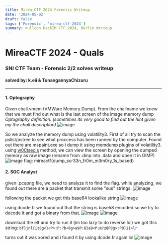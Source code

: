 ```yaml
---
title: Mirea CTF 2024 Forensic Writeup
date: '2024-05-02'
draft: false
tags: ['Forensic', 'mirea-ctf-2024']
summary: nullcon HackIM CTF 2024, Berlin Writeup.
---
```


# MireaCTF 2024 - Quals
### SNI CTF Team - Forensic 2/2 solves writeup
#### solved by: k.eii & TunangannyaChizuru
---
#### 1. Optography
Given chall.vmem (VMWare Memory Dump). From the challname we knew that we must find out what is the last screen of the image memory dump
*Optography definition: (sometimes its very good to find out the hint given my the chall description)*
![image](https://hackmd.io/_uploads/SJsFDFgf0.png)

So we analyze the memory dump using volatility3. First of all try to scan the pslist/pstree to see what proccess has been runned by the computer. Found out there are mspaint.exe so i dump it using memdump plugins of volatility3. using [w00tsec's](https://w00tsec.blogspot.com/2015/02/extracting-raw-pictures-from-memory.html) method, we can view the screen by opening the dumped memory as raw image (rename from .dmp into .data and open it in GIMP)
![image](https://hackmd.io/_uploads/rkfAuKxG0.png)
flag: mireactf{dump_scr33n_fr0m_m3m0ry_1s_based} 

#### 2. SOC Analyst
given .pcapng file, we need to analyze it to find the flag.
while analyzing, we found out there are a packet that transmit some "sus" strings. 
![image](https://hackmd.io/_uploads/BJzttKgfR.png)

following  the packet we got this base64 lookalike string
![image](https://hackmd.io/_uploads/H1GiYKeGC.png)

using dcode.fr we found out that the string is base58 encoded so we try to decode it and got a binary from that.
![image](https://hackmd.io/_uploads/B1t0FYlMR.png)
![image](https://hackmd.io/_uploads/Bk3M9Yxf0.png)

download the elf and try to run it (im too lazy to do reverse lol)
we got this string: `bf}jnl{it8g<}<P>:P:?b<8g>a9P:8}a9<P;m?z8P8g>:P8}ii>lr`

turns out it was xored and i found it by using dcode.fr again lol
![image](https://hackmd.io/_uploads/HJ4d9YgfA.png)
